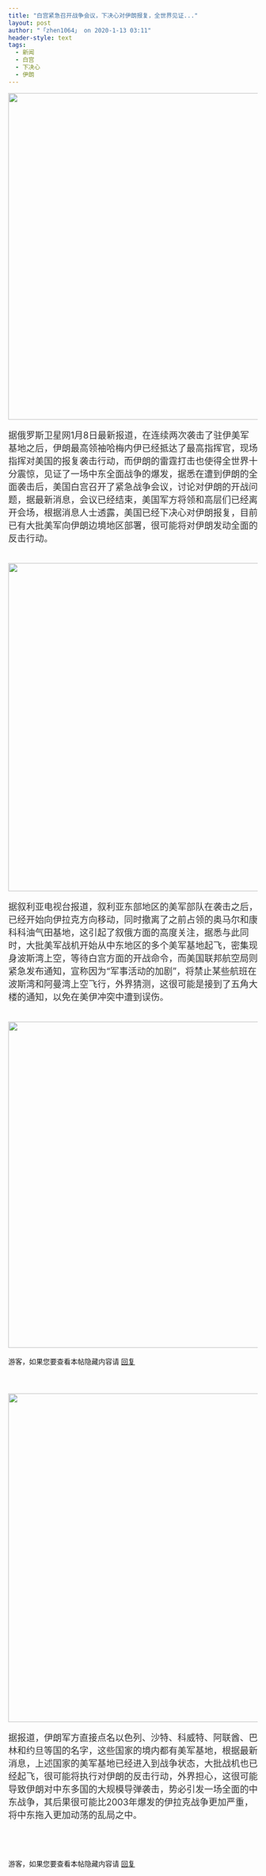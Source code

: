 ```yaml
---
title: "白宫紧急召开战争会议，下决心对伊朗报复，全世界见证..."
layout: post
author: "「zhen1064」 on 2020-1-13 03:11"
header-style: text
tags:
  - 新闻
  - 白宫
  - 下决心
  - 伊朗
---
```


<head>
 <script type="text/javascript">replyreload += ',' + 5970602;</script> 
</head>
<body>
 <ignore_js_op> 
  <img aid="1326708" src="https://bbs.boniu123.cc/data/attachment/forum/202001/13/030857uh88tb20xjz2yt2u.png" zoomfile="data/attachment/forum/202001/13/030857uh88tb20xjz2yt2u.png" file="data/attachment/forum/202001/13/030857uh88tb20xjz2yt2u.png" width="659" inpost="1"> 
  <div class="tip tip_4 aimg_tip" id="aimg_1326708_menu" style="position: absolute; display: none" disautofocus="true"> 
   <div class="xs0"> 
    <p><strong>QQ图片20200113030845.png</strong> <em class="xg1">(442.28 KB, 下载次数: 0)</em></p> 
    <p> <a href="forum.php?mod=attachment&amp;aid=MTMyNjcwOHw4MWRkZGM0Y3wxNTc4ODU4MjQ5fDB8NTUwNTcy&amp;nothumb=yes" target="_blank">下载附件</a> &nbsp;<a href="javascript:;" onclick="showWindow(this.id, this.getAttribute('url'), 'get', 0);" id="savephoto_1326708" url="home.php?mod=spacecp&amp;ac=album&amp;op=saveforumphoto&amp;aid=1326708&amp;handlekey=savephoto_1326708">保存到相册</a> </p> 
    <p class="xg1 y"><span title="2020-1-13 03:08">半小时前</span> 上传</p> 
   </div> 
   <div class="tip_horn"></div> 
  </div> 
 </ignore_js_op> 
 <br> 
 <br> 
 <font color="#333333"><font face="&amp;quot"><font style="font-size:18px">据俄罗斯卫星网1月8日最新报道，在连续两次袭击了驻伊美军基地之后，伊朗最高领袖哈梅内伊已经抵达了最高指挥官，现场指挥对美国的报复袭击行动，而伊朗的雷霆打击也使得全世界十分震惊，见证了一场中东全面战争的爆发，据悉在遭到伊朗的全面袭击后，美国白宫召开了紧急战争会议，讨论对伊朗的开战问题，据最新消息，会议已经结束，美国军方将领和高层们已经离开会场，根据消息人士透露，美国已经下决心对伊朗报复，目前已有大批美军向伊朗边境地区部署，很可能将对伊朗发动全面的反击行动。</font></font></font>
 <br> 
 <font color="#333333"><font face="&amp;quot"><font style="font-size:18px"><br> </font></font></font>
 <br> 
 <ignore_js_op> 
  <img aid="1326709" src="https://bbs.boniu123.cc/data/attachment/forum/202001/13/030929blgemvd5akqzyqtt.png" zoomfile="data/attachment/forum/202001/13/030929blgemvd5akqzyqtt.png" file="data/attachment/forum/202001/13/030929blgemvd5akqzyqtt.png" width="662" inpost="1"> 
  <div class="tip tip_4 aimg_tip" id="aimg_1326709_menu" style="position: absolute; display: none" disautofocus="true"> 
   <div class="xs0"> 
    <p><strong>QQ图片20200113030920.png</strong> <em class="xg1">(416.87 KB, 下载次数: 0)</em></p> 
    <p> <a href="forum.php?mod=attachment&amp;aid=MTMyNjcwOXw1NWQ5Y2JlY3wxNTc4ODU4MjQ5fDB8NTUwNTcy&amp;nothumb=yes" target="_blank">下载附件</a> &nbsp;<a href="javascript:;" onclick="showWindow(this.id, this.getAttribute('url'), 'get', 0);" id="savephoto_1326709" url="home.php?mod=spacecp&amp;ac=album&amp;op=saveforumphoto&amp;aid=1326709&amp;handlekey=savephoto_1326709">保存到相册</a> </p> 
    <p class="xg1 y"><span title="2020-1-13 03:09">半小时前</span> 上传</p> 
   </div> 
   <div class="tip_horn"></div> 
  </div> 
 </ignore_js_op> 
 <br> 
 <br> 
 <font color="#333333"><font face="&amp;quot"><font style="font-size:18px">据叙利亚电视台报道，叙利亚东部地区的美军部队在袭击之后，已经开始向伊拉克方向移动，同时撤离了之前占领的奥马尔和康科科油气田基地，这引起了叙俄方面的高度关注，据悉与此同时，大批美军战机开始从中东地区的多个美军基地起飞，密集现身波斯湾上空，等待白宫方面的开战命令，而美国联邦航空局则紧急发布通知，宣称因为“军事活动的加剧”，将禁止某些航班在波斯湾和阿曼湾上空飞行，外界猜测，这很可能是接到了五角大楼的通知，以免在美伊冲突中遭到误伤。</font></font></font>
 <br> 
 <font color="#333333"><font face="&amp;quot"><font style="font-size:18px"><br> </font></font></font>
 <br> 
 <ignore_js_op> 
  <img aid="1326710" src="https://bbs.boniu123.cc/data/attachment/forum/202001/13/031009yl2o3u7f078ks112.png" zoomfile="data/attachment/forum/202001/13/031009yl2o3u7f078ks112.png" file="data/attachment/forum/202001/13/031009yl2o3u7f078ks112.png" width="658" inpost="1"> 
  <div class="tip tip_4 aimg_tip" id="aimg_1326710_menu" style="position: absolute; display: none" disautofocus="true"> 
   <div class="xs0"> 
    <p><strong>QQ图片20200113030956.png</strong> <em class="xg1">(434.95 KB, 下载次数: 0)</em></p> 
    <p> <a href="forum.php?mod=attachment&amp;aid=MTMyNjcxMHwxYTI4YjJiMnwxNTc4ODU4MjQ5fDB8NTUwNTcy&amp;nothumb=yes" target="_blank">下载附件</a> &nbsp;<a href="javascript:;" onclick="showWindow(this.id, this.getAttribute('url'), 'get', 0);" id="savephoto_1326710" url="home.php?mod=spacecp&amp;ac=album&amp;op=saveforumphoto&amp;aid=1326710&amp;handlekey=savephoto_1326710">保存到相册</a> </p> 
    <p class="xg1 y"><span title="2020-1-13 03:10">半小时前</span> 上传</p> 
   </div> 
   <div class="tip_horn"></div> 
  </div> 
 </ignore_js_op> 
 <br> 
 <br> 
 <div class="locked">
   游客，如果您要查看本帖隐藏内容请 
  <a href="forum.php?mod=post&amp;action=reply&amp;fid=2&amp;tid=550572" onclick="showWindow('reply', this.href)">回复</a> 
 </div>
 <br> 
 <font color="#333333"><font face="&amp;quot"><font style="font-size:18px"><br> </font></font></font>
 <br> 
 <ignore_js_op> 
  <img aid="1326711" src="https://bbs.boniu123.cc/data/attachment/forum/202001/13/031045g2fllfplwwefxlfp.png" zoomfile="data/attachment/forum/202001/13/031045g2fllfplwwefxlfp.png" file="data/attachment/forum/202001/13/031045g2fllfplwwefxlfp.png" width="663" inpost="1"> 
  <div class="tip tip_4 aimg_tip" id="aimg_1326711_menu" style="position: absolute; display: none" disautofocus="true"> 
   <div class="xs0"> 
    <p><strong>QQ图片20200113031034.png</strong> <em class="xg1">(211.7 KB, 下载次数: 0)</em></p> 
    <p> <a href="forum.php?mod=attachment&amp;aid=MTMyNjcxMXxkMWM2OTQ1YnwxNTc4ODU4MjQ5fDB8NTUwNTcy&amp;nothumb=yes" target="_blank">下载附件</a> &nbsp;<a href="javascript:;" onclick="showWindow(this.id, this.getAttribute('url'), 'get', 0);" id="savephoto_1326711" url="home.php?mod=spacecp&amp;ac=album&amp;op=saveforumphoto&amp;aid=1326711&amp;handlekey=savephoto_1326711">保存到相册</a> </p> 
    <p class="xg1 y"><span title="2020-1-13 03:10">半小时前</span> 上传</p> 
   </div> 
   <div class="tip_horn"></div> 
  </div> 
 </ignore_js_op> 
 <br> 
 <br> 
 <font color="#333333"><font face="&amp;quot"><font style="font-size:18px">据报道，伊朗军方直接点名以色列、沙特、科威特、阿联酋、巴林和约旦等国的名字，这些国家的境内都有美军基地，根据最新消息，上述国家的美军基地已经进入到战争状态，大批战机也已经起飞，很可能将执行对伊朗的反击行动，外界担心，这很可能导致伊朗对中东多国的大规模导弹袭击，势必引发一场全面的中东战争，其后果很可能比2003年爆发的伊拉克战争更加严重，将中东拖入更加动荡的乱局之中。</font></font></font>
 <br> 
 <font color="#333333"><font face="&amp;quot"><font style="font-size:18px"><br> </font></font></font>
 <br> 
 <font color="#333333"><font face="&amp;quot"><font style="font-size:18px"><br> </font></font></font>
 <br> 
 <div class="locked">
   游客，如果您要查看本帖隐藏内容请 
  <a href="forum.php?mod=post&amp;action=reply&amp;fid=2&amp;tid=550572" onclick="showWindow('reply', this.href)">回复</a> 
 </div>
 <br>
</body>


